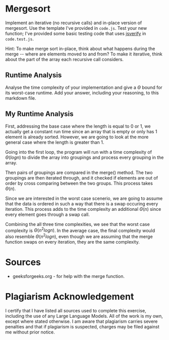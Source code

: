 # Mergesort

Implement an iterative (no recursive calls) and in-place version of mergesort.
Use the template I've provided in `code.js`. Test your new function; I've
provided some basic testing code that uses
[jsverify](https://jsverify.github.io/) in `code.test.js`.

Hint: To make merge sort in-place, think about what happens during the merge --
where are elements moved to and from? To make it iterative, think about the
part of the array each recursive call considers.

## Runtime Analysis

Analyse the time complexity of your implementation and give a $\Theta$ bound for
its worst-case runtime. Add your answer, including your reasoning, to this
markdown file.


## My Runtime Analysis

First, addressing the base case where the length is equal to 0 or 1, we actually get a 
constant run time since an array that is empty or only has 1 element is already sorted. 
However, we are going to look at the more general case where the length is greater than 1.

Going into the first loop, the program will run with a time complexity of $\Theta(logn)$ to 
divide the array into groupings and process every grouping in the array.

Then pairs of groupings are compared in the merge() method. The two groupings are then 
iterated through, and it checked if elements are out of order by cross comparing between the 
two groups. This process takes $\Theta(n)$. 

Since we are interested in the worst case scenerio, we are going to assume that the data is 
ordered in such a way that there is a swap occuring every iteration. This process adds to the 
time complexity an additional $\Theta(n)$ since every element goes through a swap call.

Combining the all three time complexities, we see that the worst case complexity is 
$\Theta(n^2logn)$. In the average case, the final complexity would also resemble 
$\Theta(n^2logn)$, even though we are assuming that the merge function swaps on every 
iteration, they are the same complexity.


# Sources

- geeksforgeeks.org - for help with the merge function. 


# Plagiarism Acknowledgement

I certify that I have listed all sources used to complete this exercise, 
including the use of any Large Language Models. All of the work is my own, 
except where stated otherwise. I am aware that plagiarism carries severe 
penalties and that if plagiarism is suspected, charges may be filed against 
me without prior notice.